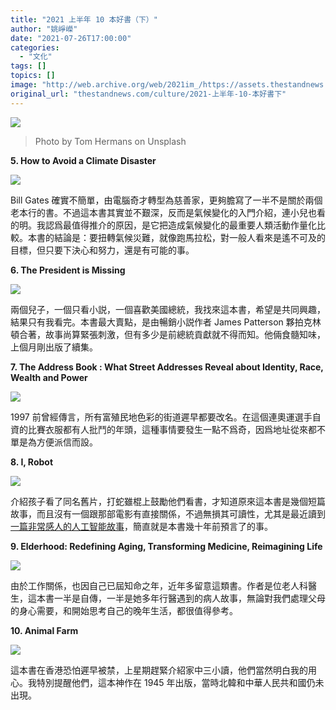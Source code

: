 ```yaml
---
title: "2021 上半年 10 本好書（下）"
author: "姚崢嶸"
date: "2021-07-26T17:00:00"
categories:
  - "文化"
tags: []
topics: []
image: "http://web.archive.org/web/2021im_/https://assets.thestandnews.com/media/photos/tom-hermans-9BoqXzEeQqM-unsplash_c5dsy.jpg"
original_url: "thestandnews.com/culture/2021-上半年-10-本好書下"
---
```

![](http://web.archive.org/web/2021im_/https://assets.thestandnews.com/media/photos/tom-hermans-9BoqXzEeQqM-unsplash_c5dsy.jpg)
> Photo by Tom Hermans on Unsplash

**5\. How to Avoid a Climate Disaster**

![](http://web.archive.org/web/2021im_/https://assets.thestandnews.com/media/photos/81K8j5KGICL_1024x1024.jpeg)

Bill Gates 確實不簡單，由電腦奇才轉型為慈善家，更夠膽寫了一半不是關於兩個老本行的書。不過這本書其實並不艱深，反而是氣候變化的入門介紹，連小兒也看的明。我認爲最值得推介的原因，是它把造成氣候變化的最重要人類活動作量化比較。本書的結論是：要扭轉氣候災難，就像跑馬拉松，對一般人看來是遙不可及的目標，但只要下決心和努力，還是有可能的事。

**6\. The President is Missing**

![](http://web.archive.org/web/2021im_/https://assets.thestandnews.com/media/photos/220px-The_President_Is_Missing.png)

兩個兒子，一個只看小説，一個喜歡美國總統，我找來這本書，希望是共同興趣，結果只有我看完。本書最大賣點，是由暢銷小説作者 James Patterson 夥拍克林頓合著，故事尚算緊張刺激，但有多少是前總統貢獻就不得而知。他倆食髓知味，上個月剛出版了續集。

**7\. The Address Book : What Street Addresses Reveal about Identity, Race, Wealth and Power**

![](http://web.archive.org/web/2021im_/https://assets.thestandnews.com/media/photos/AddressBook.jpeg)

1997 前曾經傳言，所有富殖民地色彩的街道遲早都要改名。在這個連奧運選手自資的比賽衣服都有人批鬥的年頭，這種事情要發生一點不爲奇，因爲地址從來都不單是為方便派信而設。

**8\. I, Robot**

![](http://web.archive.org/web/2021im_/https://assets.thestandnews.com/media/photos/18771774578.jpeg)

介紹孩子看了同名舊片，打蛇雖棍上鼓勵他們看書，才知道原來這本書是幾個短篇故事，而且沒有一個跟那部電影有直接關係，不過無損其可讀性，尤其是最近讀到[一篇非常感人的人工智能故事](http://web.archive.org/web/20211229063905/https://www.sfchronicle.com/projects/2021/jessica-simulation-artificial-intelligence/)，簡直就是本書幾十年前預言了的事。

**9\. Elderhood: Redefining Aging, Transforming Medicine, Reimagining Life**

![](http://web.archive.org/web/2021im_/https://assets.thestandnews.com/media/photos/9781620405468-l_cFFzXop.jpeg)

由於工作關係，也因自己已屆知命之年，近年多留意這類書。作者是位老人科醫生，這本書一半是自傳，一半是她多年行醫遇到的病人故事，無論對我們處理父母的身心需要，和開始思考自己的晚年生活，都很值得參考。

**10\. Animal Farm**

![](http://web.archive.org/web/2021im_/https://assets.thestandnews.com/media/photos/91iKjJnXCJL.jpeg)

這本書在香港恐怕遲早被禁，上星期趕緊介紹家中三小讀，他們當然明白我的用心。我特別提醒他們，這本神作在 1945 年出版，當時北韓和中華人民共和國仍未出現。